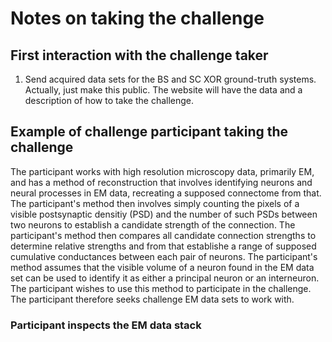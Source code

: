 # Notes on taking the challenge

## First interaction with the challenge taker

1. Send acquired data sets for the BS and SC XOR ground-truth systems. Actually, just make this public. The website will have the data and a description of how to take the challenge.


## Example of challenge participant taking the challenge

The participant works with high resolution microscopy data, primarily EM, and has a method
of reconstruction that involves identifying neurons and neural processes in EM data,
recreating a supposed connectome from that. The participant's method then involves
simply counting the pixels of a visible postsynaptic densitiy (PSD) and the number of such
PSDs between two neurons to establish a candidate strength of the connection. The
participant's method then compares all candidate connection strengths to determine
relative strengths and from that establishe a range of supposed cumulative conductances
between each pair of neurons. The participant's method assumes that the visible volume of
a neuron found in the EM data set can be used to identify it as either a principal neuron
or an interneuron. The participant wishes to use this method to participate in the
challenge. The participant therefore seeks challenge EM data sets to work with.


### Participant inspects the EM data stack





